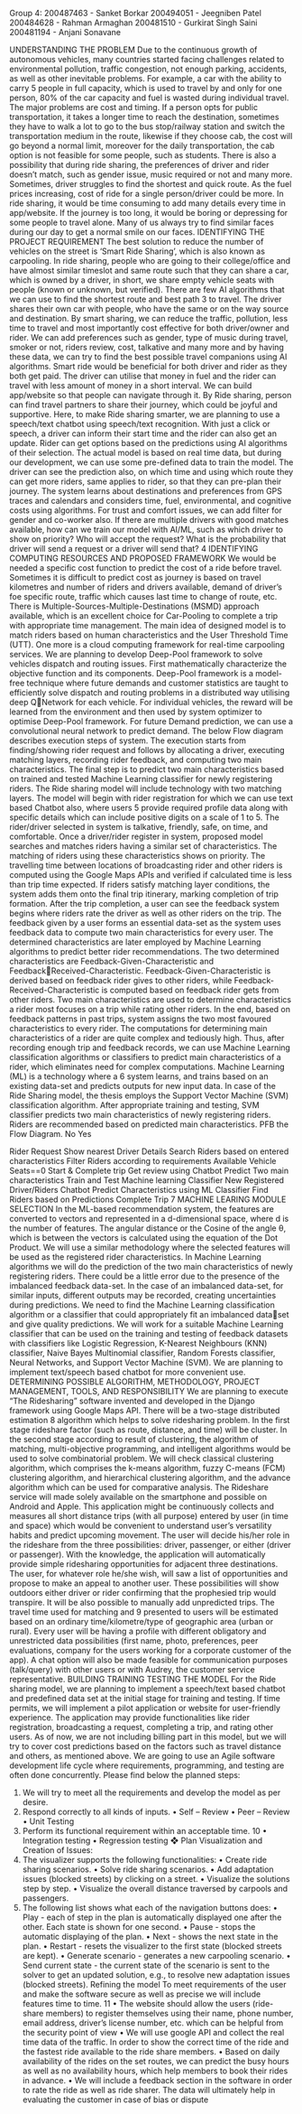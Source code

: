 Group 4:
200487463 - Sanket Borkar
200494051 - Jeegniben Patel
200484628 - Rahman Armaghan
200481510 - Gurkirat Singh Saini
200481194 - Anjani Sonavane 

UNDERSTANDING THE PROBLEM
 Due to the continuous growth of autonomous vehicles, many countries started facing 
challenges related to environmental pollution, traffic congestion, not enough parking, 
accidents, as well as other inevitable problems. For example, a car with the ability to carry 5 
people in full capacity, which is used to travel by and only for one person, 80% of the car 
capacity and fuel is wasted during individual travel. The major problems are cost and timing. 
If a person opts for public transportation, it takes a longer time to reach the destination, 
sometimes they have to walk a lot to go to the bus stop/railway station and switch the 
transportation medium in the route, likewise if they choose cab, the cost will go beyond a 
normal limit, moreover for the daily transportation, the cab option is not feasible for some 
people, such as students. There is also a possibility that during ride sharing, the preferences of 
driver and rider doesn’t match, such as gender issue, music required or not and many more. 
Sometimes, driver struggles to find the shortest and quick route. As the fuel prices increasing, 
cost of ride for a single person/driver could be more. In ride sharing, it would be time 
consuming to add many details every time in app/website. If the journey is too long, it would 
be boring or depressing for some people to travel alone. Many of us always try to find similar 
faces during our day to get a normal smile on our faces. 
IDENTIFYING THE PROJECT REQUIREMENT
 The best solution to reduce the number of vehicles on the street is ‘Smart Ride Sharing’, 
which is also known as carpooling. In ride sharing, people who are going to their college/office 
and have almost similar timeslot and same route such that they can share a car, which is owned 
by a driver, in short, we share empty vehicle seats with people (known or unknown, but 
verified). There are few AI algorithms that we can use to find the shortest route and best path 
3
to travel. The driver shares their own car with people, who have the same or on the way source 
and destination. By smart sharing, we can reduce the traffic, pollution, less time to travel and 
most importantly cost effective for both driver/owner and rider.
 We can add preferences such as gender, type of music during travel, smoker or not, riders 
review, cost, talkative and many more and by having these data, we can try to find the best 
possible travel companions using AI algorithms. Smart ride would be beneficial for both driver 
and rider as they both get paid. The driver can utilise that money in fuel and the rider can travel 
with less amount of money in a short interval. We can build app/website so that people can 
navigate through it. By Ride sharing, person can find travel partners to share their journey, 
which could be joyful and supportive.
 Here, to make Ride sharing smarter, we are planning to use a speech/text chatbot using 
speech/text recognition. With just a click or speech, a driver can inform their start time and the 
rider can also get an update. Rider can get options based on the predictions using AI algorithms 
of their selection. The actual model is based on real time data, but during our development, we 
can use some pre-defined data to train the model. The driver can see the prediction also, on 
which time and using which route they can get more riders, same applies to rider, so that they
can pre-plan their journey. The system learns about destinations and preferences from GPS 
traces and calendars and considers time, fuel, environmental, and cognitive costs using 
algorithms. For trust and comfort issues, we can add filter for gender and co-worker also.
 If there are multiple drivers with good matches available, how can we train our model 
with AI/ML, such as which driver to show on priority? Who will accept the request? What is 
the probability that driver will send a request or a driver will send that?
4
IDENTIFYING COMPUTING RESOURCES AND PROPOSED FRAMEWORK
 We would be needed a specific cost function to predict the cost of a ride before travel. 
Sometimes it is difficult to predict cost as journey is based on travel kilometres and number of 
riders and drivers available, demand of driver’s foe specific route, traffic which causes last time 
to change of route, etc.
 There is Multiple-Sources-Multiple-Destinations (MSMD) approach available, which is 
an excellent choice for Car-Pooling to complete a trip with appropriate time management. The 
main idea of designed model is to match riders based on human characteristics and the User 
Threshold Time (UTT). One more is a cloud computing framework for real-time carpooling 
services.
 We are planning to develop Deep-Pool framework to solve vehicles dispatch and routing 
issues. First mathematically characterize the objective function and its components. Deep-Pool 
framework is a model-free technique where future demands and customer statistics are taught 
to efficiently solve dispatch and routing problems in a distributed way utilising deep QNetwork for each vehicle. For individual vehicles, the reward will be learned from the 
environment and then used by system optimizer to optimise Deep-Pool framework.
 For future Demand prediction, we can use a convolutional neural network to predict 
demand. The below Flow diagram describes execution steps of system. The execution starts 
from finding/showing rider request and follows by allocating a driver, executing matching 
layers, recording rider feedback, and computing two main characteristics. The final step is to 
predict two main characteristics based on trained and tested Machine Learning classifier for 
newly registering riders.
 The Ride sharing model will include technology with two matching layers. The model 
will begin with rider registration for which we can use text based Chatbot also, where users 
5
provide required profile data along with specific details which can include positive digits on a 
scale of 1 to 5. The rider/driver selected in system is talkative, friendly, safe, on time, and 
comfortable. Once a driver/rider register in system, proposed model searches and matches 
riders having a similar set of characteristics. The matching of riders using these characteristics 
shows on priority.
 The travelling time between locations of broadcasting rider and other riders is computed 
using the Google Maps APIs and verified if calculated time is less than trip time expected. If 
riders satisfy matching layer conditions, the system adds them onto the final trip itinerary, 
marking completion of trip formation.
 After the trip completion, a user can see the feedback system begins where riders rate 
the driver as well as other riders on the trip. The feedback given by a user forms an essential 
data-set as the system uses feedback data to compute two main characteristics for every user. 
The determined characteristics are later employed by Machine Learning algorithms to predict 
better rider recommendations.
 The two determined characteristics are Feedback-Given-Characteristic and FeedbackReceived-Characteristic. Feedback-Given-Characteristic is derived based on feedback rider 
gives to other riders, while Feedback-Received-Characteristic is computed based on feedback 
rider gets from other riders. Two main characteristics are used to determine characteristics a 
rider most focuses on a trip while rating other riders. In the end, based on feedback patterns in 
past trips, system assigns the two most favoured characteristics to every rider.
 The computations for determining main characteristics of a rider are quite complex and 
tediously high. Thus, after recording enough trip and feedback records, we can use Machine 
Learning classification algorithms or classifiers to predict main characteristics of a rider, which 
eliminates need for complex computations. Machine Learning (ML) is a technology where a 
6
system learns, and trains based on an existing data-set and predicts outputs for new input data. 
In case of the Ride Sharing model, the thesis employs the Support Vector Machine (SVM) 
classification algorithm. After appropriate training and testing, SVM classifier predicts two 
main characteristics of newly registering riders. Riders are recommended based on predicted 
main characteristics. PFB the Flow Diagram.
 No
 Yes
 
Rider Request
Show nearest 
Driver Details
Search Riders 
based on entered 
characteristics
Filter Riders according 
to requirements
Available 
Vehicle 
Seats==0
Start &
Complete trip
Get review
using Chatbot
Predict Two 
main 
characteristics
Train and Test Machine 
learning Classifier
New Registered 
Driver/Riders
Chatbot
Predict Characteristics 
using ML Classifier
Find Riders based on 
Predictions
Complete Trip
7
MACHINE LEARING MODULE SELECTION
 In the ML-based recommendation system, the features are converted to vectors and 
represented in a d-dimensional space, where d is the number of features. The angular distance 
or the Cosine of the angle θ, which is between the vectors is calculated using the equation of 
the Dot Product. We will use a similar methodology where the selected features will be used 
as the registered rider characteristics.
 In Machine Learning algorithms we will do the prediction of the two main characteristics 
of newly registering riders. There could be a little error due to the presence of the imbalanced 
feedback data-set. In the case of an imbalanced data-set, for similar inputs, different outputs 
may be recorded, creating uncertainties during predictions. We need to find the Machine 
Learning classification algorithm or a classifier that could appropriately fit an imbalanced dataset and give quality predictions.
 We will work for a suitable Machine Learning classifier that can be used on the training 
and testing of feedback datasets with classifiers like Logistic Regression, K-Nearest 
Neighbours (KNN) classifier, Naive Bayes Multinomial classifier, Random Forests classifier, 
Neural Networks, and Support Vector Machine (SVM).
We are planning to implement text/speech based chatbot for more convenient use.
DETERMINING POSSIBLE ALGORITHM, METHODOLOGY, PROJECT 
MANAGEMENT, TOOLS, AND RESPONSIBILITY
 We are planning to execute “The Ridesharing” software invented and developed in the 
Django framework using Google Maps API. There will be a two-stage distributed estimation 
8
algorithm which helps to solve ridesharing problem. In the first stage rideshare factor (such as 
route, distance, and time) will be cluster. In the second stage according to result of clustering, 
the algorithm of matching, multi-objective programming, and intelligent algorithms would be
used to solve combinatorial problem. 
 We will check classical clustering algorithm, which comprises the k-means algorithm, 
fuzzy C-means (FCM) clustering algorithm, and hierarchical clustering algorithm, and the 
advance algorithm which can be used for comparative analysis.
 The Rideshare service will made solely available on the smartphone and possible on 
Android and Apple. This application might be continuously collects and measures all short 
distance trips (with all purpose) entered by user (in time and space) which would be convenient 
to understand user’s versatility habits and predict upcoming movement. The user will decide 
his/her role in the rideshare from the three possibilities: driver, passenger, or either (driver or 
passenger). With the knowledge, the application will automatically provide simple ridesharing 
opportunities for adjacent three destinations. The user, for whatever role he/she wish, will saw 
a list of opportunities and propose to make an appeal to another user. These possibilities will
show outdoors either driver or rider confirming that the prophesied trip would transpire. It will 
be also possible to manually add unpredicted trips. The travel time used for matching and 
9
presented to users will be estimated based on an ordinary time/kilometre/type of geographic 
area (urban or rural). Every user will be having a profile with different obligatory and 
unrestricted data possibilities (first name, photo, preferences, peer evaluations, company for 
the users working for a corporate customer of the app). A chat option will also be made feasible
for communication purposes (talk/query) with other users or with Audrey, the customer service 
representative.
BUILDING TRAINING TESTING THE MODEL
For the Ride sharing model, we are planning to implement a speech/text based chatbot and 
predefined data set at the initial stage for training and testing. If time permits, we will 
implement a pilot application or website for user-friendly experience. The application may 
provide functionalities like rider registration, broadcasting a request, completing a trip, and 
rating other users. As of now, we are not including billing part in this model, but we will try to 
cover cost predictions based on the factors such as travel distance and others, as mentioned
above.
We are going to use an Agile software development life cycle where requirements, 
programming, and testing are often done concurrently. Please find below the planned steps:
1) We will try to meet all the requirements and develop the model as per desire.
2) Respond correctly to all kinds of inputs.
• Self – Review
• Peer – Review
• Unit Testing
3) Perform its functional requirement within an acceptable time.
10
• Integration testing
• Regression testing
❖ Plan Visualization and Creation of Issues:
1) The visualizer supports the following functionalities:
• Create ride sharing scenarios.
• Solve ride sharing scenarios.
• Add adaptation issues (blocked streets) by clicking on a street.
• Visualize the solutions step by step.
• Visualize the overall distance traversed by carpools and passengers.
2) The following list shows what each of the navigation buttons does:
• Play - each of step in the plan is automatically displayed one after the other. Each state 
is shown for one second.
• Pause - stops the automatic displaying of the plan.
• Next - shows the next state in the plan.
• Restart - resets the visualizer to the first state (blocked streets are kept).
• Generate scenario - generates a new carpooling scenario.
• Send current state - the current state of the scenario is sent to the solver to get an updated 
solution, e.g., to resolve new adaptation issues (blocked streets).
Refining the model
To meet requirements of the user and make the software secure as well as precise we will 
include features time to time. 
11
• The website should allow the users (ride-share members) to register themselves using 
their name, phone number, email address, driver’s license number, etc. which can be 
helpful from the security point of view
• We will use google API and collect the real time data of the traffic. In order to show 
the correct time of the ride and the fastest ride available to the ride share members.
• Based on daily availability of the rides on the set routes, we can predict the busy hours 
as well as no availability hours, which help members to book their rides in advance.
• We will include a feedback section in the software in order to rate the ride as well as 
ride sharer. The data will ultimately help in evaluating the customer in case of bias or 
dispute